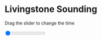 <h1>Livingstone Sounding</h1>
<p>Drag the slider to change the time</p>

<div class="slidecontainer">
<input oninput='setImage(this)' class="slider" type="range" min="0" max="4" value="0" step="1" />
<img id='img'/>
</div>

<script>
var img = document.getElementById('img');
var img_array = ['/assets/images/skwt/skd_livingstone_wrfout_d01_2020-04-29_12:00:00.png',
'/assets/images/skwt/skd_livingstone_wrfout_d01_2020-04-29_18:00:00.png',
'/assets/images/skwt/skd_livingstone_wrfout_d01_2020-04-30_00:00:00.png',
'/assets/images/skwt/skd_livingstone_wrfout_d01_2020-04-30_06:00:00.png',];
function setImage(obj)
{
        var value = obj.value;
        img.src = img_array[value];

}
</script>
